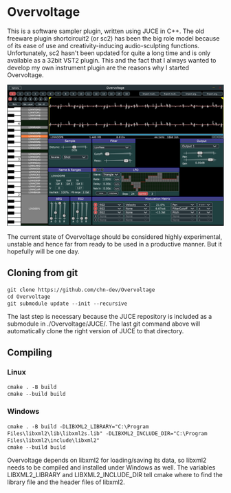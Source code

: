 Overvoltage
===========

This is a software sampler plugin, written using JUCE in C++. The old freeware plugin shortcircuit2 (or sc2) has been the big role model because of its ease of use and creativity-inducing audio-sculpting functions. Unfortunately, sc2 hasn't been updated for quite a long time and is only available as a 32bit VST2 plugin. This and the fact that I always wanted to develop my own instrument plugin are the reasons why I started Overvoltage.

![Overvoltage Screenshot](Overvoltage-20240729.png)

The current state of Overvoltage should be considered highly experimental, unstable and hence far from ready to be used in a productive manner. But it hopefully will be one day.

## Cloning from git

    git clone https://github.com/chn-dev/Overvoltage
    cd Overvoltage
    git submodule update --init --recursive

The last step is necessary because the JUCE repository is included as a submodule in ./Overvoltage/JUCE/. The last git command above will automatically clone the right version of JUCE to that directory.

## Compiling

### Linux

    cmake . -B build
    cmake --build build

### Windows

    cmake . -B build -DLIBXML2_LIBRARY="C:\Program Files\libxml2\lib\libxml2s.lib" -DLIBXML2_INCLUDE_DIR="C:\Program Files\libxml2\include\libxml2"
    cmake --build build

Overvoltage depends on libxml2 for loading/saving its data, so libxml2 needs to be compiled and installed under Windows as well. The variables LIBXML2_LIBRARY and LIBXML2_INCLUDE_DIR tell cmake where to find the library file and the header files of libxml2.
